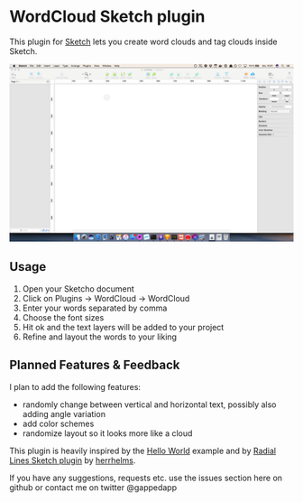 # WordCloud Sketch plugin

This plugin for [Sketch][] lets you create word clouds and tag clouds inside Sketch.

![Short screencast of the WordCloud plugin](screencast.gif)

## Usage
1. Open your Sketcho document
2. Click on Plugins -> WordCloud -> WordCloud
3. Enter your words separated by comma
4. Choose the font sizes
5. Hit ok and the text layers will be added to your project
6. Refine and layout the words to your liking

## Planned Features & Feedback
I plan to add the following features:

* randomly change between vertical and horizontal text, possibly also adding angle variation
* add color schemes
* randomize layout so it looks more like a cloud

This plugin is heavily inspired by the [Hello World](https://github.com/BohemianCoding/plugins.examples.hello-world) example and by [Radial Lines Sketch plugin](https://github.com/herrhelms/radial-lines-sketch) by [herrhelms](https://github.com/herrhelms).

If you have any suggestions, requests etc. use the issues section here on github or contact me on twitter @gappedapp

[Sketch]: http://bohemiancoding.com/sketch/
